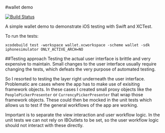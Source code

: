 #wallet demo

[![Build Status](https://travis-ci.org/mirkokiefer/wallet.png?branch=master)](https://travis-ci.org/mirkokiefer/wallet)

A simple wallet demo to demonstrate iOS testing with Swift and XCTest.

To run the tests:

```
xcodebuild test -workspace wallet.xcworkspace -scheme wallet -sdk iphonesimulator ONLY_ACTIVE_ARCH=NO
```

##Testing approach
Testing the actual user interface is brittle and very expensive to maintain.
Small changes to the user interface usually require changing the tests, which defeats the very purpose of automated testing.

So I resorted to testing the layer right underneath the user interface.  
Problematic are cases where the app has to make use of exisiting framework objects.
In these cases I created small proxy objects like the `PeoplePickerPresenter` or `CurrencyPickerPresenter` that wrap those framework objects.
These could then be mocked in the unit tests which allows us to test if the general workflows of the app are working.

Important is to separate the view interaction and user workflow logic.
In the unit tests we can not rely on IBOutlets to be set, so the user workflow logic should not interact with these directly.
